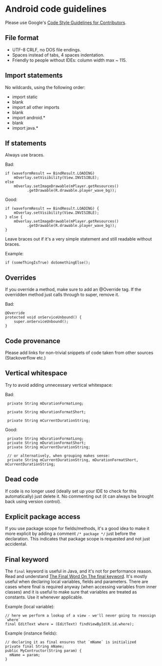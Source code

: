 # Android code guidelines

Please use Google's [Code Style Guidelines for Contributors][].

## File format

  * UTF-8 CRLF, no DOS file endings.
  * Spaces instead of tabs, 4 spaces indentation.
  * Friendly to people without IDEs: column width max ~ 115.

## Import statements

No wildcards, using the following order:

 * import static
 * blank
 * import all other imports
 * blank
 * import android.*
 * blank
 * import java.*

## If statements

Always use braces.

Bad:

    if (waveformResult == BindResult.LOADING)
        mOverlay.setVisibility(View.INVISIBLE);
    else
        mOverlay.setImageDrawable(mPlayer.getResources()
              .getDrawable(R.drawable.player_wave_bg));

Good:

    if (waveformResult == BindResult.LOADING) {
        mOverlay.setVisibility(View.INVISIBLE);
    } else {
        mOverlay.setImageDrawable(mPlayer.getResources()
              .getDrawable(R.drawable.player_wave_bg));
    }

Leave braces out if it's a very simple statement and still readable without
braces.

Example:

    if (someThingIsTrue) doSomethingElse();

## Overrides

If you override a method, make sure to add an @Override tag. If the overridden
method just calls through to super, remove it.

Bad:

    @Override
    protected void onServiceUnbound() {
        super.onServiceUnbound();
    }

## Code provenance

Please add links for non-trivial snippets of code taken from other sources (Stackoverflow etc.)

## Vertical whitespace

Try to avoid adding unnecessary vertical whitespace:

Bad:

     private String mDurationFormatLong;

     private String mDurationFormatShort;

     private String mCurrentDurationString;

Good:

     private String mDurationFormatLong;
     private String mDurationFormatShort;
     private String mCurrentDurationString;

     // or alternatively, when grouping makes sense:
     private String mCurrentDurationString, mDurationFormatShort, mCurrentDurationString;

## Dead code

If code is no longer used (ideally set up your IDE to check for this
automatically) just delete it. No commenting out (it can always be brought back
using version control).

## Explicit package access

If you use package scope for fields/methods, it's a good idea to make it more
explicit by adding a comment `/* package */` just before the declaration. This
indicates that package scope is requested and not just accidental.

## Final keyword

The `final` keyword is useful in Java, and it's not for performance reason.
Read and understand [The Final Word On The final keyword][]. It's mostly useful
when declaring local variables, fields and parameters. There are cases where
final is required anyway (when accessing variables from inner classes) and it
is useful to make sure that variables are treated as constants. Use it whenever
applicable.

Example (local variable):

    // here we perform a lookup of a view - we'll never going to reassign `where`
    final EditText where = (EditText) findViewById(R.id.where);

Example (instance fields):

    // declaring it as final ensures that `mName` is initialized
    private final String mName;
    public MyContructor(String param) {
      mName = param;
    }

[Code Style Guidelines for Contributors]: http://source.android.com/source/code-style.html
[The Final Word on the final keyword]: http://renaud.waldura.com/doc/java/final-keyword.shtml
